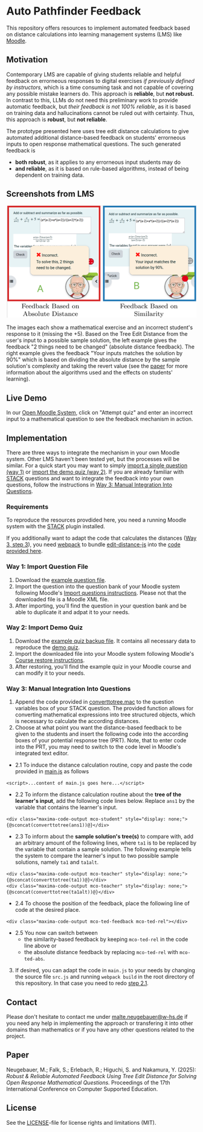 # Auto Pathfinder Feedback
This repository offers resources to implement automated feedback based on distance calculations into learning management systems (LMS) like [Moodle](https://moodle.org).

## Motivation
Contemporary LMS are capable of giving students reliable and helpful feedback on errorneous responses to digital exercises *if previously defined by instructors*, which is a time consuming task and not capable of covering any possible mistake learners do. This approach is **reliable**, but **not robust.** In contrast to this, LLMs do not need this preliminary work to provide automatic feedback, but *their feedback is not 100% reliable*, as it is based on training data and hallucinations cannot be ruled out with certainty. Thus, this approach is **robust**, but **not reliable**.

The prototype presented here uses tree edit distance calculations to give automated additional distance-based feedback on students' errorneous inputs to open response mathematical questions. The such generated feedback is

 - **both robust**, as it applies to any errorneous input students may do
 - **and reliable**, as it is based on rule-based algorithms, instead of being dependent on training data.

## Screenshots from LMS
![Two Implementations of Distance Based Feedback: Absolute and Similarity-based](img/screenshot_ted_experimental_groups.png)

The images each show a mathematical exercise and an incorrect student's response to it (missing the +5). Based on the Tree Edit Distance from the user's input to a possible sample solution, the left example gives the feedback "2 things need to be changed" (absolute distance feedback). The right example gives the feedback "Your inputs matches the solution by 90%" which is based on dividing the absolute distance by the sample solution's complexity and taking the revert value (see the [paper](#paper) for more information about the algorithms used and the effects on students' learning).

## Live Demo
In our [Open Moodle System](https://dub.sh/15D5EGV), click on "Attempt quiz" and enter an incorrect input to a mathematical question to see the feedback mechanism in action.

## Implementation
There are three ways to integrate the mechanism in your own Moodle system. Other LMS haven't been tested yet, but the processes will be similar. For a quick start you may want to simply [import a single question (way 1)](#way-1-import-question-file) or [import the demo quiz (way 2)](#way-2-import-demo-quiz). If you are already familiar with [STACK](https://stack-assessment.org/) questions and want to integrate the feedback into your own questions, follow the instructions in [Way 3: Manual Integration Into Questions](#way-3-manual-integration-into-questions).

### Requirements
To reproduce the resources provdided here, you need a running Moodle system with the [STACK](https://stack-assessment.org/) plugin installed.

If you additionally want to adapt the code that calculates the distances ([Way 3, step 3](#way-3-step-3)), you need [webpack](https://webpack.js.org/) to bundle [edit-distance-js](https://github.com/schulzch/edit-distance-js) into the [code provided here](src.js).

### Way 1: Import Question File
1. Download the [example question file](questions/ted_rel_example_Addition%20of%20fractions_Expand%20with%20term.xml).
1. Import the question into the question bank of your Moodle system following Moodle's [Import questions instructions](https://docs.moodle.org/405/en/Import_questions#Importing_questions_from_an_existing_file). Please not that the downloaded file is a Moodle XML file.
1. After importing, you'll find the question in your question bank and be able to duplicate it and adpat it to your needs.

### Way 2: Import Demo Quiz
1. Download the [example quiz backup file](quizzes/TED_Example_Quiz.mbz). It contains all necessary data to reproduce the [demo quiz](https://dub.sh/15D5EGV).
1. Import the downloaded file into your Moodle system following Moodle's [Course restore instructions](https://docs.moodle.org/405/en/Course_restore).
1. After restoring, you'll find the example quiz in your Moodle course and can modify it to your needs.

### Way 3: Manual Integration Into Questions
1. Append the code provided in [converttotree.mac](converttotree.mac) to the question variables box of your STACK question. The provided function allows for converting mathematical expressions into tree structured objects, which is necessary to calculate the according distances.
1. Choose at what point you want the distance-based feedback to be given to the students and insert the following code into the according boxes of your potential response tree (PRT). Note, that to enter code into the PRT, you may need to switch to the code level in Moodle's integrated text editor.
 - 2.1 <a name="way-3-step-2-1"></a>To induce the distance calculation routine, copy and paste the code provided in [main.js](dist/main.js) as follows
```
<script>...content of main.js goes here...</script>
```
 - 2.2 To inform the distance calculation routine about the **tree of the learner's input**, add the following code lines below. Replace `ans1` by the variable that contains the learner's input.

```
<div class="maxima-code-output mco-student" style="display: none;">{@sconcat(converttotree(ans1))@}</div>
```
 - 2.3 To inform about the **sample solution's tree(s)** to compare with, add an arbitrary amount of the following lines, where `ta1` is to be replaced by the variable that contain a sample solution. The following example tells the system to compare the learner's input to two possible sample solutions, namely `ta1` and `ta1alt`.
```
<div class="maxima-code-output mco-teacher" style="display: none;">{@sconcat(converttotree(ta1))@}</div>
<div class="maxima-code-output mco-teacher" style="display: none;">{@sconcat(converttotree(ta1alt))@}</div>
```
 - 2.4 To choose the position of the feedback, place the following line of code at the desired place.
```
<div class="maxima-code-output mco-ted-feedback mco-ted-rel"></div>
```
 - 2.5 You now can switch between
   - the similarity-based feedback by keeping `mco-ted-rel` in the code line above or
   - the absolute distance feedback by replacing `mco-ted-rel` with `mco-ted-abs`.
3. <a name="way-3-step-3"></a>If desired, you can adapt the code in `main.js` to your needs by changing the source file `src.js` and running `webpack build` in the root directory of this repository. In that case you need to redo [step 2.1](#way-3-step-2-1).

## Contact
Please don't hesitate to contact me under [malte.neugebauer@w-hs.de](malte.neugebauer@w-hs.de) if you need any help in implementing the approach or transfering it into other domains than mathematics or if you have any other questions related to the project.

## Paper
Neugebauer, M.; Falk, S.; Erlebach, R.; Higuchi, S. and Nakamura, Y. (2025): *Robust & Reliable Automated Feedback Using Tree Edit Distance for Solving Open Response Mathematical Questions.* Proceedings of the 17th International Conference on Computer Supported Education.

## License
See the [LICENSE](./LICENSE)-file for license rights and limitations (MIT).